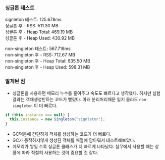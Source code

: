 ### 싱글톤 테스트

signleton 테스트: 125.678ms  
싱글톤 후 - RSS: 511.30 MB  
싱글톤 후 - Heap Total: 469.19 MB  
싱글톤 후 - Heap Used: 430.92 MB

non-singleton 테스트: 567.716ms  
non-singleton 후 - RSS: 712.67 MB  
non-singleton 후 - Heap Total: 635.50 MB  
non-singleton 후 - Heap Used: 598.31 MB

### 알게된 점

- 싱글톤을 사용하면 메모리 누수를 줄여주고 속도도 빠르다고 생각했다. 하지만 실험결과는 객채생성만하는 코드가 빨랐다. 아래 분리처리때문 일지 몰라도 `non-singleton` 이 더 빠르다.

```ts
if (this.instance === null) {
  this.instance = new Singleton("signleton");
}
```

- GC덕분에 간단하게 객체를 생성하는 코드가 더 빠르다.
- GC가 동작하지않게 생성된 객체를 배열에 담아둬서 테스트해보았다.
- 메모리가 쌓일 수록 싱글톤 클래스가 더 빠르게 나타났다. 실무에서 사용할 때는 상황에 따라 적절히 사용하는 것이 중요할 것 같다.
